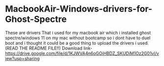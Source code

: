 # MacbookAir-Windows-drivers-for-Ghost-Spectre
These are drivers That i used for my macbook air which i installed ghost spectre/windows 11 on my mac without bootcamp so i dont have to duel boot and i thought it could be a good thing to upload the drivers i used. (READ THE README FILE!!) Download link- https://drive.google.com/file/d/1KJWVA4n6oGOiHBDZ_SKUDiM1Oz2G01vl/view?usp=sharing
